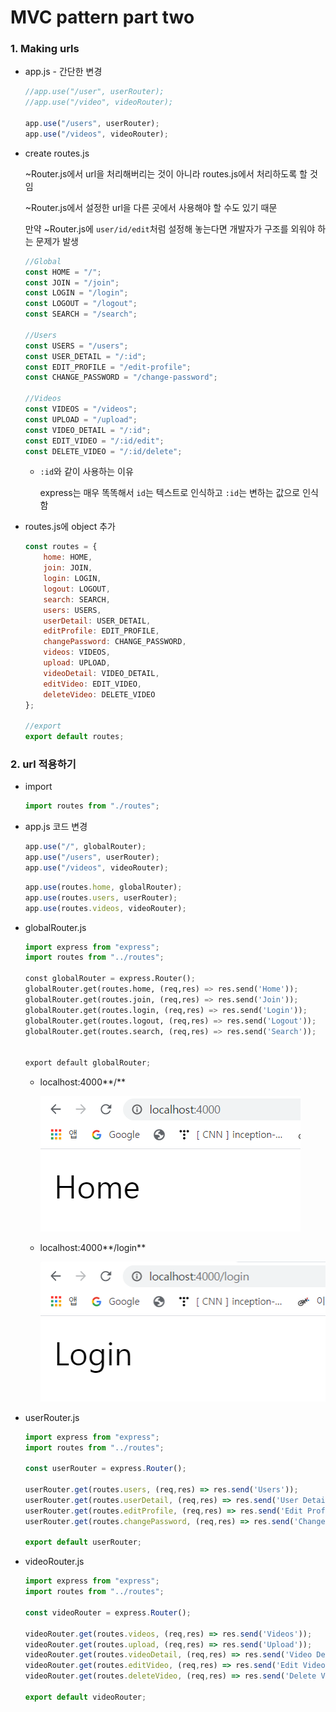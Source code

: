 # MVC pattern part two

### 1. Making urls

- app.js - 간단한 변경

  ```js
  //app.use("/user", userRouter);
  //app.use("/video", videoRouter);
  
  app.use("/users", userRouter);
  app.use("/videos", videoRouter);
  ```

- create routes.js

  ~Router.js에서 url을 처리해버리는 것이 아니라 routes.js에서 처리하도록 할 것임

  ~Router.js에서 설정한 url을 다른 곳에서 사용해야 할 수도 있기 때문

  만약 ~Router.js에 `user/id/edit`처럼 설정해 놓는다면 개발자가 구조를 외워야 하는 문제가 발생

  ```js
  //Global
  const HOME = "/";
  const JOIN = "/join";
  const LOGIN = "/login";
  const LOGOUT = "/logout";
  const SEARCH = "/search";
  
  //Users
  const USERS = "/users";
  const USER_DETAIL = "/:id";
  const EDIT_PROFILE = "/edit-profile";
  const CHANGE_PASSWORD = "/change-password";
  
  //Videos
  const VIDEOS = "/videos";
  const UPLOAD = "/upload";
  const VIDEO_DETAIL = "/:id";
  const EDIT_VIDEO = "/:id/edit";
  const DELETE_VIDEO = "/:id/delete";
  ```

  - `:id`와 같이 사용하는 이유

    express는 매우 똑똑해서 `id`는 텍스트로 인식하고 `:id`는 변하는 값으로 인식함

- routes.js에 object 추가

  ```js
  const routes = {
      home: HOME,
      join: JOIN,
      login: LOGIN,
      logout: LOGOUT,
      search: SEARCH,
      users: USERS,
      userDetail: USER_DETAIL,
      editProfile: EDIT_PROFILE,
      changePassword: CHANGE_PASSWORD,
      videos: VIDEOS,
      upload: UPLOAD,
      videoDetail: VIDEO_DETAIL,
      editVideo: EDIT_VIDEO,
      deleteVideo: DELETE_VIDEO
  };
  
  //export 
  export default routes;
  ```



### 2. url 적용하기

- import

  ```js
  import routes from "./routes";
  ```

- app.js 코드 변경

  <before>

  ```js
  app.use("/", globalRouter);
  app.use("/users", userRouter);
  app.use("/videos", videoRouter);
  ```

  <after>

  ```js
  app.use(routes.home, globalRouter);
  app.use(routes.users, userRouter);
  app.use(routes.videos, videoRouter);
  ```

- globalRouter.js

  ```python
  import express from "express";
  import routes from "../routes";
  
  const globalRouter = express.Router();
  globalRouter.get(routes.home, (req,res) => res.send('Home'));
  globalRouter.get(routes.join, (req,res) => res.send('Join'));
  globalRouter.get(routes.login, (req,res) => res.send('Login'));
  globalRouter.get(routes.logout, (req,res) => res.send('Logout'));
  globalRouter.get(routes.search, (req,res) => res.send('Search'));
  
  
  export default globalRouter;
  ```

  - localhost:4000**/**

    ![image-20200309140030799](images/image-20200309140030799.png)  

  - localhost:4000**/login**

    ![image-20200309140110096](images/image-20200309140110096.png) 

- userRouter.js

  ```js
  import express from "express";
  import routes from "../routes";
  
  const userRouter = express.Router();
  
  userRouter.get(routes.users, (req,res) => res.send('Users'));
  userRouter.get(routes.userDetail, (req,res) => res.send('User Detail'));
  userRouter.get(routes.editProfile, (req,res) => res.send('Edit Profile'));
  userRouter.get(routes.changePassword, (req,res) => res.send('Change Password'));
  
  export default userRouter;
  ```

- videoRouter.js

  ```js
  import express from "express";
  import routes from "../routes";
  
  const videoRouter = express.Router();
  
  videoRouter.get(routes.videos, (req,res) => res.send('Videos'));
  videoRouter.get(routes.upload, (req,res) => res.send('Upload'));
  videoRouter.get(routes.videoDetail, (req,res) => res.send('Video Detail'));
  videoRouter.get(routes.editVideo, (req,res) => res.send('Edit Video'));
  videoRouter.get(routes.deleteVideo, (req,res) => res.send('Delete Video'));
  
  export default videoRouter;
  ```

  


